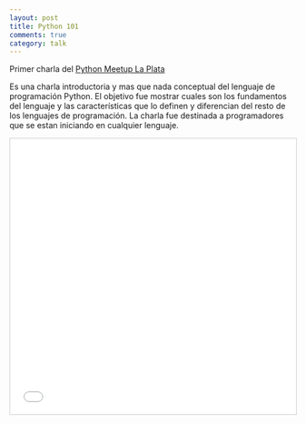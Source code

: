 ```yaml
---
layout: post
title: Python 101
comments: true
category: talk
---
```


Primer charla del [Python Meetup La Plata](https://www.meetup.com/La-Plata-Python-Meetup/)

Es una charla introductoria y mas que nada conceptual del lenguaje de programación Python. El objetivo fue mostrar cuales son los fundamentos del lenguaje y las características que lo definen y diferencian del resto de los lenguajes de programación. La charla fue destinada a programadores que se estan iniciando en cualquier lenguaje.

<iframe src="//www.slideshare.net/slideshow/embed_code/key/gW3cMeqdADUDVa" width="595" height="485" frameborder="0" marginwidth="0" marginheight="0" scrolling="no" style="border:1px solid #CCC; border-width:1px; margin-bottom:5px; max-width: 100%;" allowfullscreen> </iframe>